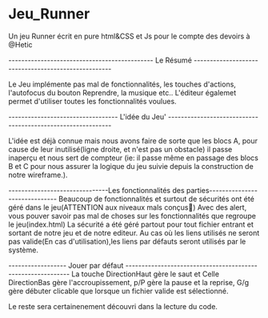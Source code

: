 # Jeu_Runner
Un jeu Runner écrit en pure html&amp;CSS et Js pour le compte des devoirs à @Hetic

--------------------------------------------- Le Résumé ----------------------------------------------------

Le Jeu implémente pas mal de fonctionnalités, les touches d'actions, l'autofocus du bouton Reprendre, la musique etc..
L'éditeur égalemet permet d'utiliser toutes les fonctionnalités voulues.


---------------------------------- L'idée du Jeu' ------------------------------------------------------------

L'idée est déjà connue mais nous avons faire de sorte que les blocs A, pour cause de leur inutilisé(ligne droite, et n'est pas un obstacle)
il passe inaperçu et nous sert de compteur (ie: il passe même en passage des blocs B et C pour nous assurer la logique 
du jeu suivie depuis la construction de notre wireframe.). 

-------------------------------Les fonctionnalités des parties------------------------------
Beaucoup de fonctionnalités et surtout de sécurités ont été géré dans le jeu(ATTENTION aux niveaux mals conçus🥱)
Avec des alert, vous pouver savoir pas mal de choses sur les fonctionnalités que regroupe le jeu(index.html)
La sécurité a été géré partout pour tout fichier entrant et sortant de notre jeu et de notre editeur.
Au cas où les liens utilisés ne seront pas valide(En cas d'utilisation),les liens par défauts seront utilisés par le système.

------------------                Jouer par défaut             ------------------------------------------------------------
La touche DirectionHaut gère le saut et Celle DirectionBas gère l'accroupissement, p/P gère la 
pause et la reprise, G/g gère débuter clicable que lorsque un fichier valide est sélectionné.


Le reste sera certainenement découvri dans la lecture du code.
